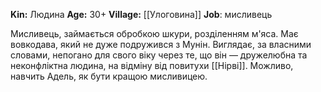**Kin:** Людина
**Age:** 30+
**Village:** [[Улоговина]]
**Job**: мисливець

Мисливець, займається обробкою шкури, розділенням м'яса.
Має вовкодава, який не дуже подружився з Мунін. Виглядає, за власними словами, непогано для свого віку через те, що він — дружелюбна та неконфліктна людина, на відміну від повитухи [[Нірві]].
Можливо, навчить Адель, як бути кращою мисливицею.